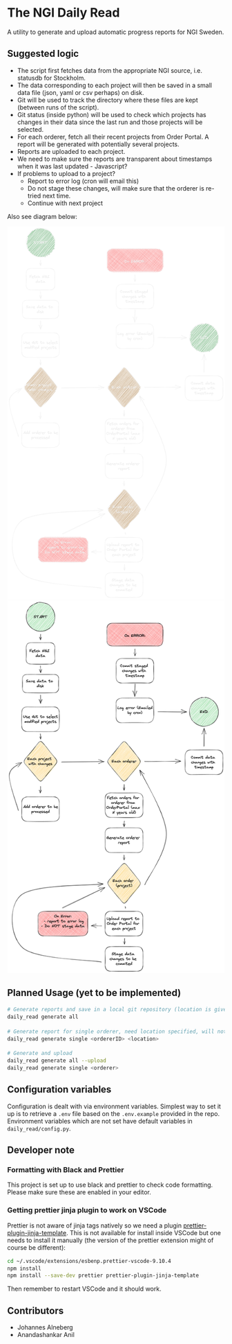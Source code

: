 # The NGI Daily Read

A utility to generate and upload automatic progress reports for NGI Sweden.

## Suggested logic

* The script first fetches data from the appropriate NGI source, i.e. statusdb for Stockholm.
* The data corresponding to each project will then be saved in a small data file (json, yaml or csv perhaps) on disk.
* Git will be used to track the directory where these files are kept (between runs of the script).
* Git status (inside python) will be used to check which projects has changes in their data since the last run and those projects will be selected.
* For each orderer, fetch all their recent projects from Order Portal. A report will be generated with potentially several projects.
* Reports are uploaded to each project.
* We need to make sure the reports are transparent about timestamps when it was last updated  - Javascript?
* If problems to upload to a project?
  * Report to error log (cron will email this)
  * Do not stage these changes, will make sure that the orderer is re-tried next time.
  * Continue with next project

Also see diagram below:

![alt text](doc/figures/overview_dark.png#gh-dark-mode-only)
![alt text](doc/figures/overview_light.png#gh-light-mode-only)

## Planned Usage (yet to be implemented)

```bash
# Generate reports and save in a local git repository (location is given by configuration variable) and commit changes with a timestamp message
daily_read generate all

# Generate report for single orderer, need location specified, will not create git commit
daily_read generate single <ordererID> <location>

# Generate and upload
daily_read generate all --upload
daily_read generate single <orderer>

```

## Configuration variables

Configuration is dealt with via environment variables. Simplest way to set it up is to retrieve a `.env` file based on the `.env.example` provided in the repo. Environment variables which are not set have default variables in `daily_read/config.py`.

## Developer note

### Formatting with Black and Prettier

This project is set up to use black and prettier to check code formatting. Please make sure these are enabled in your editor.

### Getting prettier jinja plugin to work on VSCode

Prettier is not aware of jinja tags natively so we need a plugin [prettier-plugin-jinja-template](https://github.com/davidodenwald/prettier-plugin-jinja-template).
This is not available for install inside VSCode but one needs to install it manually (the version of the prettier extension might of course be different):

```zsh
cd ~/.vscode/extensions/esbenp.prettier-vscode-9.10.4
npm install
npm install --save-dev prettier prettier-plugin-jinja-template
```

Then remember to restart VSCode and it should work.

## Contributors

* Johannes Alneberg
* Anandashankar Anil
